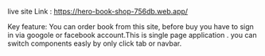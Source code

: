 live site Link : https://hero-book-shop-756db.web.app/

Key feature: You can order book from this site, before buy you have to sign in via googole or facebook account.This is single page application . you can switch components easly by only click tab or navbar.
